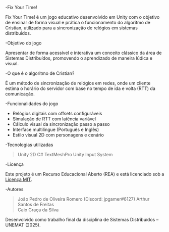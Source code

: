 -Fix Your Time!

Fix Your Time! é um jogo educativo desenvolvido em Unity com o objetivo de ensinar de forma visual e prática o funcionamento do algoritmo de Cristian, utilizado para a sincronização de relógios em sistemas distribuídos.

-Objetivo do jogo

Apresentar de forma acessível e interativa um conceito clássico da área de Sistemas Distribuídos, promovendo o aprendizado de maneira lúdica e visual.

-O que é o algoritmo de Cristian?

É um método de sincronização de relógios em redes, onde um cliente estima o horário do servidor com base no tempo de ida e volta (RTT) da comunicação.

-Funcionalidades do jogo

- Relógios digitais com offsets configuráveis
- Simulação de RTT com latência variável
- Cálculo visual da sincronização passo a passo
- Interface multilíngue (Português e Inglês)
- Estilo visual 2D com personagens e cenário

-Tecnologias utilizadas

> Unity 2D
> C#
> TextMeshPro
> Unity Input System

-Licença

Este projeto é um Recurso Educacional Aberto (REA) e está licenciado sob a [Licença MIT](LICENSE).

-Autores

> João Pedro de Oliveira Romero  (Discord: jpgamer#6127)
> Arthur Santos de Freitas  
> Caio Graça da Silva  

Desenvolvido como trabalho final da disciplina de Sistemas Distribuídos – UNEMAT (2025).
